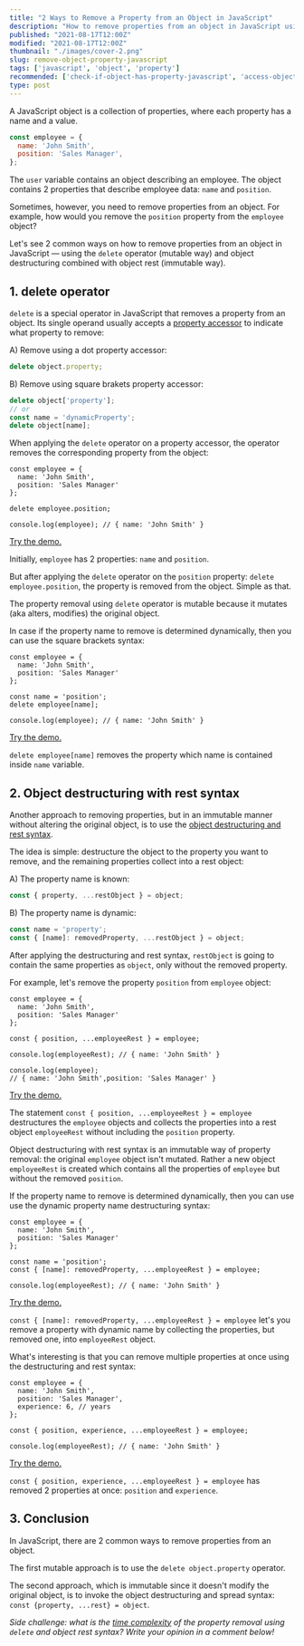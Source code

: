 ```yaml
---
title: "2 Ways to Remove a Property from an Object in JavaScript"
description: "How to remove properties from an object in JavaScript using the delete operator or object destructuring with rest syntax."
published: "2021-08-17T12:00Z"
modified: "2021-08-17T12:00Z"
thumbnail: "./images/cover-2.png"
slug: remove-object-property-javascript
tags: ['javascript', 'object', 'property']
recommended: ['check-if-object-has-property-javascript', 'access-object-properties-javascript']
type: post
---
```


A JavaScript object is a collection of properties, where each property has a name and a value.  

```javascript
const employee = {
  name: 'John Smith',
  position: 'Sales Manager',
};
```

The `user` variable contains an object describing an employee. The object contains 2 properties that
describe employee data: `name` and `position`.  

Sometimes, however, you need to remove properties from an object. For example, how would you remove the `position` property from the
`employee` object?  

Let's see 2 common ways on how to remove properties from an object in JavaScript &mdash; using the `delete` operator (mutable way) and object destructuring combined with object rest (immutable way).  

<Affiliate type="traversyJavaScript" />

## 1. delete operator

`delete` is a special operator in JavaScript that removes a property from an object. Its single operand usually accepts a [property accessor](https://developer.mozilla.org/en-US/docs/Web/JavaScript/Reference/Operators/Property_accessors) to indicate what property to remove:

A) Remove using a dot property accessor:
```javascript
delete object.property;
```

B) Remove using square brakets property accessor:
```javascript
delete object['property'];
// or
const name = 'dynamicProperty';
delete object[name];
```

When applying the `delete` operator on a property accessor, the operator removes the corresponding property from the object:

```javascript{5}
const employee = {
  name: 'John Smith',
  position: 'Sales Manager'
};

delete employee.position;

console.log(employee); // { name: 'John Smith' }
```

[Try the demo.](https://codesandbox.io/s/delete-cop3o?file=/src/index.js)

Initially, `employee` has 2 properties: `name` and `position`. 

But after applying the `delete` operator on the `position` property: `delete employee.position`, the property is removed from the object. Simple as that.  

The property removal using `delete` operator is mutable because it mutates (aka alters, modifies) the original object. 

In case if the property name to remove is determined dynamically, then you can use the square brackets syntax:

```javascript{6}
const employee = {
  name: 'John Smith',
  position: 'Sales Manager'
};

const name = 'position';
delete employee[name];

console.log(employee); // { name: 'John Smith' }
```

[Try the demo.](https://codesandbox.io/s/delete-dynamic-9k03s?file=/src/index.js)

`delete employee[name]` removes the property which name is contained inside `name` variable.  

## 2. Object destructuring with rest syntax

Another approach to removing properties, but in an immutable manner without altering the original object, is to use the [object destructuring and rest syntax](/javascript-object-destructuring/#8-rest-object-after-destructuring).  

The idea is simple: destructure the object to the property you want to remove, and the remaining properties collect into a rest object:

A) The property name is known:
```javascript
const { property, ...restObject } = object;
```

B) The property name is dynamic:
```javascript
const name = 'property';
const { [name]: removedProperty, ...restObject } = object;
```

After applying the destructuring and rest syntax, `restObject` is going to contain the same properties as `object`, only without the removed property.  

For example, let's remove the property `position` from `employee` object:

```javascript{5}
const employee = {
  name: 'John Smith',
  position: 'Sales Manager'
};

const { position, ...employeeRest } = employee;

console.log(employeeRest); // { name: 'John Smith' }

console.log(employee); 
// { name: 'John Smith',position: 'Sales Manager' }
```

[Try the demo.](https://codesandbox.io/s/destructuring-rest-uh68c?file=/src/index.js)

The statement `const { position, ...employeeRest } = employee` destructures the `employee` objects and collects the properties into a rest object `employeeRest` without including the `position` property. 

Object destructuring with rest syntax is an immutable way of property removal: the original `employee` object isn't mutated. Rather a new object `employeeRest` is created which contains all the properties of `employee` but without the removed `position`.  

If the property name to remove is determined dynamically, then you can use use the dynamic property name destructuring syntax:

```javascript{6}
const employee = {
  name: 'John Smith',
  position: 'Sales Manager'
};

const name = 'position';
const { [name]: removedProperty, ...employeeRest } = employee;

console.log(employeeRest); // { name: 'John Smith' }
```

[Try the demo.](https://codesandbox.io/s/destructuring-rest-dynamic-m4jgf)

`const { [name]: removedProperty, ...employeeRest } = employee` let's you remove a property with dynamic name by collecting the properties, but removed one, into `employeeRest` object.  

What's interesting is that you can remove multiple properties at once using the destructuring and rest syntax:

```javascript{6}
const employee = {
  name: 'John Smith',
  position: 'Sales Manager',
  experience: 6, // years
};

const { position, experience, ...employeeRest } = employee;

console.log(employeeRest); // { name: 'John Smith' }
```

[Try the demo.](https://codesandbox.io/s/destructuring-rest-multiple-i73ki?file=/src/index.js)

`const { position, experience, ...employeeRest } = employee` has removed 2 properties at once: `position` and `experience`.  

## 3. Conclusion

In JavaScript, there are 2 common ways to remove properties from an object.  

The first mutable approach is to use the `delete object.property` operator.  

The second approach, which is immutable since it doesn't modify the original object, is to invoke the object destructuring and spread syntax:  `const {property, ...rest} = object`.  

*Side challenge: what is the [time complexity](https://en.wikipedia.org/wiki/Time_complexity) of the property removal using `delete` and object rest syntax? Write your opinion in a comment below!*